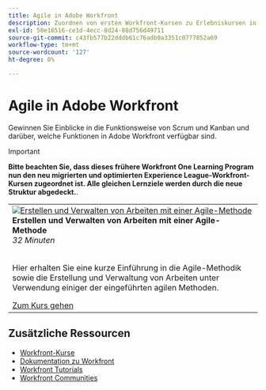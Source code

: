 ```yaml
---
title: Agile in Adobe Workfront
description: Zuordnen von ersten Workfront-Kursen zu Erlebniskursen in Liga-Kursen
exl-id: 50e16516-ce1d-4ecc-8d24-88d756d49711
source-git-commit: c43fb577b22dddb61c76adb0a3351c0777852a69
workflow-type: tm+mt
source-wordcount: '127'
ht-degree: 0%

---
```


# Agile in Adobe Workfront

Gewinnen Sie Einblicke in die Funktionsweise von Scrum und Kanban und darüber, welche Funktionen in Adobe Workfront verfügbar sind.

>[!IMPORTANT]
>
>**Bitte beachten Sie, dass dieses frühere Workfront One Learning Program nun den neu migrierten und optimierten Experience League-Workfront-Kursen zugeordnet ist.  Alle gleichen Lernziele werden durch die neue Struktur abgedeckt.**.

<table>
  <tr>
   <td>
      <a href="https://experienceleague.adobe.com/?recommended=Workfront-L-1-2022.1.agile">
      <img alt="Erstellen und Verwalten von Arbeiten mit einer Agile-Methode" src="https://cdn.experienceleague.adobe.com/thumb/create-and-manage-work-with-an-agile-methodology.png"/>
      </a>
      <div>
         <strong>Erstellen und Verwalten von Arbeiten mit einer Agile-Methode</strong></a>         
         <br/><em>32 Minuten</em>
      </div>
      <p>
        <br/>
         Hier erhalten Sie eine kurze Einführung in die Agile-Methodik sowie die Erstellung und Verwaltung von Arbeiten unter Verwendung einiger der eingeführten agilen Methoden.
      </p>
      <a  rel="noreferrer" target="_blank" href="https://experienceleague.adobe.com/?recommended=Workfront-L-1-2022.1.agile" class="spectrum-Button spectrum-Button--primary spectrum-Button--sizeM">
      <span class="spectrum-Button-label has-no-wrap has-text-weight-bold">Zum Kurs gehen</span>
      </a>
   </td>   
  </tr>
</table>

## Zusätzliche Ressourcen

* [Workfront-Kurse](https://experienceleague.adobe.com/?lang=en&amp;Solution=Workfront#courses)
* [Dokumentation zu Workfront](https://experienceleague.adobe.com/docs/workfront.html)
* [Workfront Tutorials](https://experienceleague.adobe.com/docs/workfront-learn/tutorials-workfront/home.html)
* [Workfront Communities](https://experienceleaguecommunities.adobe.com/t5/workfront/ct-p/workfront)
